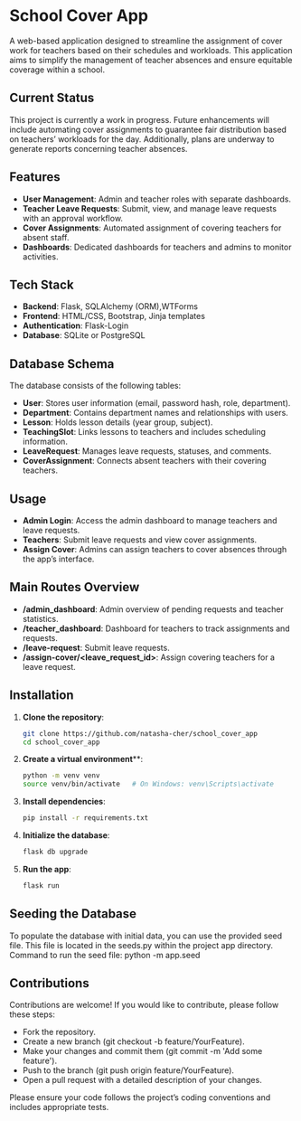 # School Cover App

A web-based application designed to streamline the assignment of cover work for teachers based on their schedules and workloads. This application aims to simplify the management of teacher absences and ensure equitable coverage within a school.

## Current Status

This project is currently a work in progress. Future enhancements will include automating cover assignments to guarantee fair distribution based on teachers’ workloads for the day. Additionally, plans are underway to generate reports concerning teacher absences.

## Features

- **User Management**: Admin and teacher roles with separate dashboards.
- **Teacher Leave Requests**: Submit, view, and manage leave requests with an approval workflow.
- **Cover Assignments**: Automated assignment of covering teachers for absent staff.
- **Dashboards**: Dedicated dashboards for teachers and admins to monitor activities.

## Tech Stack

- **Backend**: Flask, SQLAlchemy (ORM),WTForms
- **Frontend**: HTML/CSS, Bootstrap, Jinja templates
- **Authentication**: Flask-Login
- **Database**: SQLite or PostgreSQL

## Database Schema

The database consists of the following tables:

- **User**: Stores user information (email, password hash, role, department).
- **Department**: Contains department names and relationships with users.
- **Lesson**: Holds lesson details (year group, subject).
- **TeachingSlot**: Links lessons to teachers and includes scheduling information.
- **LeaveRequest**: Manages leave requests, statuses, and comments.
- **CoverAssignment**: Connects absent teachers with their covering teachers.

## Usage

- **Admin Login**: Access the admin dashboard to manage teachers and leave requests.
- **Teachers**: Submit leave requests and view cover assignments.
- **Assign Cover**: Admins can assign teachers to cover absences through the app’s interface.

## Main Routes Overview

- **/admin_dashboard**: Admin overview of pending requests and teacher statistics.
- **/teacher_dashboard**: Dashboard for teachers to track assignments and requests.
- **/leave-request**: Submit leave requests.
- **/assign-cover/<leave_request_id>**: Assign covering teachers for a leave request.

## Installation

1. **Clone the repository**:
   
   ```bash
   git clone https://github.com/natasha-cher/school_cover_app
   cd school_cover_app
2. **Create a virtual environment****:

   ```bash
   python -m venv venv
   source venv/bin/activate   # On Windows: venv\Scripts\activate

3. **Install dependencies**:

   ```bash
   pip install -r requirements.txt

4. **Initialize the database**:

   ```bash
   flask db upgrade

5. **Run the app**:

   ```bash
   flask run 


## Seeding the Database

To populate the database with initial data, you can use the provided seed file. This file is located in the seeds.py within the project app directory.  Command to run the seed file:
python -m app.seed

## Contributions 
Contributions are welcome! If you would like to contribute, please follow these steps:

- Fork the repository.
- Create a new branch (git checkout -b feature/YourFeature).
- Make your changes and commit them (git commit -m 'Add some feature').
- Push to the branch (git push origin feature/YourFeature).
- Open a pull request with a detailed description of your changes.

Please ensure your code follows the project’s coding conventions and includes appropriate tests.
